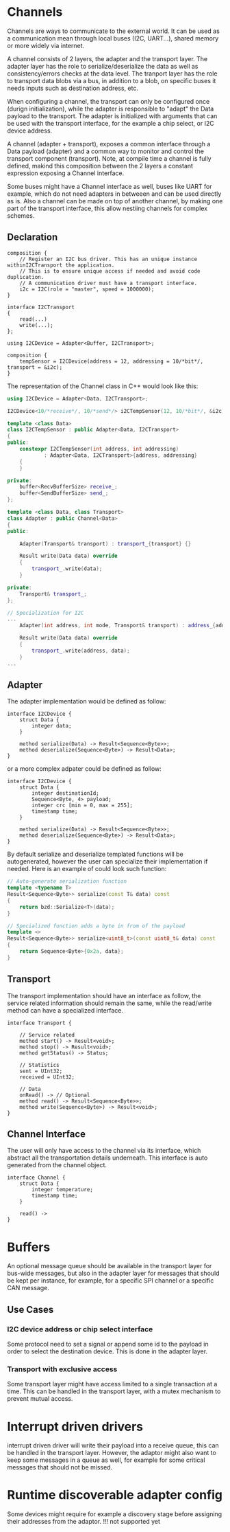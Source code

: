 # Channels

Channels are ways to communicate to the external world.
It can be used as a communication mean through local buses (I2C, UART...), shared memory or more widely via internet.

A channel consists of 2 layers, the adapter and the transport layer.
The adapter layer has the role to serialize/deserialize the data as well as consistency/errors checks at the data level.
The tranport layer has the role to transport data blobs via a bus, in addition to a blob, on specific buses it needs inputs
such as destination address, etc.

When configuring a channel, the transport can only be configured once (durign initialization), while the adapter
is responsible to "adapt" the Data payload to the transport. The adapter is initialized with arguments
that can be used with the transport interface, for the example a chip select, or I2C device address.

A channel (adapter + transport), exposes a common interface through a Data payload (adapter) and a common way to
monitor and control the transport component (transport).
Note, at compile time a channel is fully defined, makind this composition between the 2 layers a constant expression
exposing a Channel<Data> interface.

Some buses might have a Channel interface as well, buses like UART for example, which do not need adapters in betweeen and
can be used directly as is.
Also a channel can be made on top of another channel, by making one part of the transport interface, this allow nestiing channels
for complex schemes.

## Declaration

```
composition {
	// Register an I2C bus driver. This has an unique instance withinI2CTransport the application.
	// This is to ensure unique access if needed and avoid code duplication.
	// A communication driver must have a transport interface.
	i2c = I2C(role = "master", speed = 1000000);
}

interface I2CTransport
{
	read(...)
	write(...);
};

using I2CDevice = Adapter<Buffer, I2CTransport>;

composition {
	tempSensor = I2CDevice(address = 12, addressing = 10/*bit*/, transport = &i2c); 
}
```

The representation of the Channel class in C++ would look like this:
```C++
using I2CDevice = Adapter<Data, I2CTransport>;

I2CDevice<10/*receive*/, 10/*send*/> i2CTempSensor(12, 10/*bit*/, &i2c);

template <class Data>
class I2CTempSensor : public Adapter<Data, I2CTransport>
{
public:
	constexpr I2CTempSensor(int address, int addressing)
			: Adapter<Data, I2CTransport>{address, addressing}
	{
	}

private:
	buffer<RecvBufferSize> receive_;
	buffer<SendBufferSize> send_;
};

template <class Data, class Transport>
class Adapter : public Channel<Data>
{
public:

	Adapter(Transport& transport) : transport_{transport} {}

	Result write(Data data) override
	{
		transport_.write(data);
	}

private:
	Transport& transport_;
};

// Specialization for I2C
...
	Adapter(int address, int mode, Transport& transport) : address_{address}, mode_{mode}, transport_{transport} {}

	Result write(Data data) override
	{
		transport_.write(address, data);
	}
...
```

## Adapter

The adapter implementation would be defined as follow:

```
interface I2CDevice {
	struct Data {
		integer data;
	}

	method serialize(Data) -> Result<Sequence<Byte>>;
	method deserialize(Sequence<Byte>) -> Result<Data>;
}
```

or a more complex adpater could be defined as follow:

```
interface I2CDevice {
	struct Data {
		integer destinationId;
		Sequence<Byte, 4> payload;
		integer crc [min = 0, max = 255];
		timestamp time;
	}

	method serialize(Data) -> Result<Sequence<Byte>>;
	method deserialize(Sequence<Byte>) -> Result<Data>;
}
```

By default serialize and deserialize templated functions will be autogenerated,
however the user can specialize their implementation if needed.
Here is an example of could look such function:

```c++
// Auto-generate serialization function
template <typename T>
Result<Sequence<Byte>> serialize(const T& data) const
{
	return bzd::Serialize<T>(data);
}

// Specialized function adds a byte in from of the payload
template <>
Result<Sequence<Byte>> serialize<uint8_t>(const uint8_t& data) const
{
	return Sequence<Byte>{0x2a, data};
}
```

## Transport

The transport implementation should have an interface as follow, the service related information
should remain the same, while the read/write method can have a specialized interface.

```
interface Transport {

	// Service related
	method start() -> Result<void>;
	method stop() -> Result<void>;
	method getStatus() -> Status;

	// Statistics
	sent = UInt32;
	received = UInt32;

	// Data
	onRead() -> // Optional
	method read() -> Result<Sequence<Byte>>;
	method write(Sequence<Byte>) -> Result<void>;
}
```

## Channel Interface

The user will only have access to the channel via its interface, which abstract all the transportation details underneath.
This interface is auto generated from the channel object.

```
interface Channel {
	struct Data {
		integer temperature;
		timestamp time;
	}

	read() ->
}
```

# Buffers

An optional message queue should be available in the transport layer for bus-wide messages, but also in the adapter layer for messages
that should be kept per instance, for example, for a specific SPI channel or a specific CAN message.

## Use Cases

### I2C device address or chip select interface

Some protocol need to set a signal or append some id to the payload in order to select the destination device. This is done in the adapter layer.

### Transport with exclusive access

Some transport layer might have access limited to a single transaction at a time.
This can be handled in the transport layer, with a mutex mechanism to prevent mutual access.

# Interrupt driven drivers

interrupt driven driver will write their payload into a receive queue, this can be handled
in the transport layer.
However, the adaptor might also want to keep some messages in a queue as well, for example
for some critical messages that should not be missed.

# Runtime discoverable adapter config

Some devices might require for example a discovery stage before assigning their addresses
from the adaptor.
!!! not supported yet
